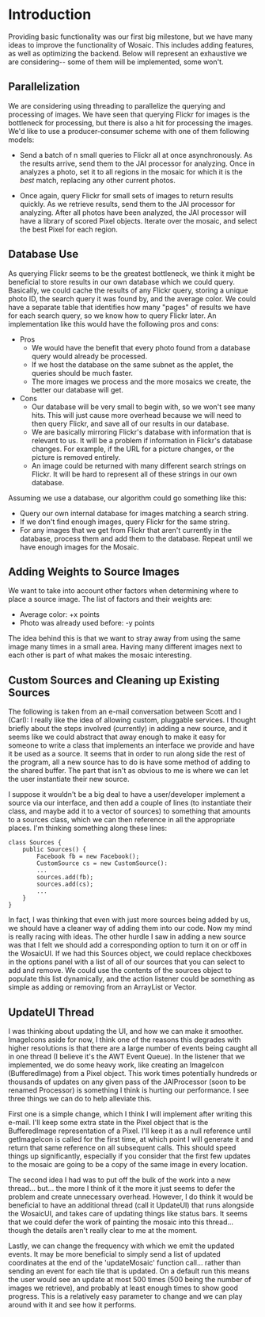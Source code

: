 # Introduction #

Providing basic functionality was our first big milestone, but we have many ideas to improve the functionality of Wosaic.  This includes adding features, as well as optimizing the backend.  Below will represent an exhaustive we are considering-- some of them will be implemented, some won't.


## Parallelization ##

We are considering using threading to parallelize the querying and processing of images.  We have seen that querying Flickr for images is the bottleneck for processing, but there is also a hit for processing the images.  We'd like to use a producer-consumer scheme with one of them following models:

  * Send a batch of n small queries to Flickr all at once asynchronously.  As the results arrive, send them to the JAI processor for analyzing.  Once in analyzes a photo, set it to all regions in the mosaic for which it is the _best_ match, replacing any other current photos.

  * Once again, query Flickr for small sets of images to return results quickly.  As we retrieve results, send them to the JAI processor for analyzing.  After all photos have been analyzed, the JAI processor will have a library of scored Pixel objects.  Iterate over the mosaic, and select the best Pixel for each region.


## Database Use ##

As querying Flickr seems to be the greatest bottleneck, we think it might be beneficial to store results in our own database which we could query.  Basically, we could cache the results of any Flickr query, storing a unique photo ID, the search query it was found by, and the average color.  We could have a separate table that identifies how many "pages" of results we have for each search query, so we know how to query Flickr later.  An implementation like this would have the following pros and cons:

  * Pros
    * We would have the benefit that every photo found from a database query would already be processed.
    * If we host the database on the same subnet as the applet, the queries should be much faster.
    * The more images we process and the more mosaics we create, the better our database will get.
  * Cons
    * Our database will be very small to begin with, so we won't see many hits.  This will just cause more overhead because we will need to then query Flickr, and save all of our results in our database.
    * We are basically mirroring Flickr's database with information that is relevant to us.  It will be a problem if information in Flickr's database changes.  For example, if the URL for a picture changes, or the picture is removed entirely.
    * An image could be returned with many different search strings on Flickr.  It will be hard to represent all of these strings in our own database.

Assuming we use a database, our algorithm could go something like this:
  * Query our own internal database for images matching a search string.
  * If we don't find enough images, query Flickr for the same string.
  * For any images that we get from Flickr that aren't currently in the database, process them and add them to the database.  Repeat until we have enough images for the Mosaic.

## Adding Weights to Source Images ##

We want to take into account other factors when determining where to place a source image.  The list of factors and their weights are:

  * Average color: +x points
  * Photo was already used before: -y points

The idea behind this is that we want to stray away from using the same image many times in a small area.  Having many different images next to each other is part of what makes the mosaic interesting.

## Custom Sources and Cleaning up Existing Sources ##

The following is taken from an e-mail conversation between Scott and I (Carl):  I really like the idea of allowing custom, pluggable services.  I thought briefly about the steps involved (currently) in adding a new source, and it seems like we could abstract that away enough to make it easy for someone to write a class that implements an interface we provide and have it be used as a source.  It seems that in order to run along side the rest of the program, all a new source has to do is have some method of adding to the shared buffer.  The part that isn't as obvious to me is where we can let the user instantiate their new source.

I suppose it wouldn't be a big deal to have a user/developer implement a source via our interface, and then add a couple of lines (to instantiate their class, and maybe add it to a vector of sources) to something that amounts to a sources class, which we can then reference in all the appropriate places.  I'm thinking something along these lines:

```
class Sources {
    public Sources() {
        Facebook fb = new Facebook();
        CustomSource cs = new CustomSource():
        ...
        sources.add(fb);
        sources.add(cs);
        ...
    }
}
```

In fact, I was thinking that even with just more sources being added by us, we should have a cleaner way of adding them into our code.  Now my mind is really racing with ideas.  The other hurdle I saw in adding a new source was that I felt we should add a corresponding option to turn it on or off in the WosaicUI.  If we had this Sources object, we could replace checkboxes in the options panel with a list of all of our sources that you can select to add and remove.  We could use the contents of the sources object to populate this list dynamically, and the action listener could be something as simple as adding or removing from an ArrayList or Vector.

## UpdateUI Thread ##

I was thinking about updating the UI, and how we can make it smoother.  ImageIcons aside for now, I think one of the reasons this degrades with higher resolutions is that there are a large number of events being caught all in one thread (I believe it's the AWT Event Queue).  In the listener that we implemented, we do some heavy work, like creating an ImageIcon (BufferedImage) from a Pixel object.  This work times potentially hundreds or thousands of updates on any given pass of the JAIProcessor (soon to be renamed Processor) is something I think is hurting our performance.  I see three things we can do to help alleviate this.

First one is a simple change, which I think I will implement after writing this e-mail.  I'll keep some extra state in the Pixel object that is the BufferedImage representation of a Pixel.  I'll keep it as a null reference until getImageIcon is called for the first time, at which point I will generate it and return that same reference on all subsequent calls.  This should speed things up significantly, especially if you consider that the first few updates to the mosaic are going to be a copy of the same image in every location.

The second idea I had was to put off the bulk of the work into a new thread... but... the more I think of it the more it just seems to defer the problem and create unnecessary overhead.  However, I do think it would be beneficial to have an additional thread (call it UpdateUI) that runs alongside the WosaicUI, and takes care of updating things like status bars.  It seems that we could defer the work of painting the mosaic into this thread... though the details aren't really clear to me at the moment.

Lastly, we can change the frequency with which we emit the updated events.  It may be more beneficial to simply send a list of updated coordinates at the end of the 'updateMosaic' function call... rather than sending an event for each tile that is updated.  On a default run this means the user would see an update at most 500 times (500 being the number of images we retrieve), and probably at least enough times to show good progress.  This is a relatively easy parameter to change and we can play around with it and see how it performs.